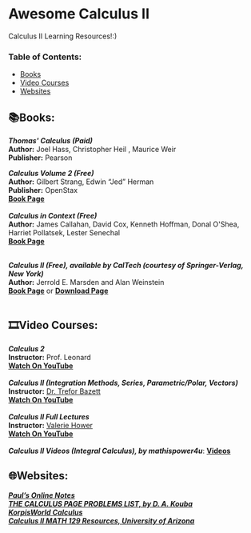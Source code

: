 # Awesome Calculus II
Calculus II Learning Resources!:)

### **Table of Contents:**
* [Books](#booksbooks)
* [Video Courses](#film_stripvideo-courses)
* [Websites](#globe_with_meridianswebsites)


## :books:Books:

***Thomas' Calculus (Paid)*** <br />
**Author:** Joel Hass, Christopher Heil , Maurice Weir <br />
**Publisher:** Pearson <br />

***Calculus Volume 2 (Free)*** <br />
**Author:** Gilbert Strang, Edwin “Jed” Herman <br />
**Publisher:** OpenStax <br />
[**Book Page**](https://openstax.org/details/books/calculus-volume-2) <br />
<br />
***Calculus in Context (Free)*** <br />
**Author:** James Callahan, David Cox, Kenneth Hoffman, Donal O'Shea, Harriet Pollatsek, Lester Senechal <br />
[**Book Page**](http://www.science.smith.edu/~callahan/intromine.html) <br />
 <br />
 
 ***Calculus II (Free), available by CalTech (courtesy of Springer-Verlag, New York)*** <br />
 **Author:** Jerrold E. Marsden and Alan Weinstein <br />
 [**Book Page**](http://www.cds.caltech.edu/~marsden/volume/Calculus/) or [**Download Page**](https://authors.library.caltech.edu/25036/) <br />
 <br />
## :film_strip:Video Courses: 

***Calculus 2*** <br />
**Instructor:** Prof. Leonard <br />
[**Watch On YouTube**](https://youtube.com/playlist?list=PLDesaqWTN6EQ2J4vgsN1HyBeRADEh4Cw-) <br />
<br />
***Calculus II (Integration Methods, Series, Parametric/Polar, Vectors)*** <br />
**Instructor:** [Dr. Trefor Bazett](https://www.uvic.ca/science/math-statistics/people/home/faculty/bazett_trefor.php) <br />
[**Watch On YouTube**](https://youtube.com/playlist?list=PLHXZ9OQGMqxc4ySKTIW19TLrT91Ik9M4n) <br />
 <br />
 ***Calculus II Full Lectures*** <br />
 **Instructor:** [Valerie Hower](https://cos.northeastern.edu/people/valerie-hower/) <br />
 [**Watch On YouTube**](https://youtube.com/playlist?list=PLpcwHaLYiaEWLlLEdH2gpK2J7gTAXzB5N)<br />
 <br />
 ***Calculus II Videos (Integral Calculus), by mathispower4u***: [**Videos**](https://mathispower4u.com/calc-ii.php) <br />
 
## :globe_with_meridians:Websites:


[***Paul’s Online Notes***](https://tutorial.math.lamar.edu/) <br />
[***THE CALCULUS PAGE PROBLEMS LIST, by D. A. Kouba***](https://www.math.ucdavis.edu/~kouba/ProblemsList.html) <br />
[***KorpisWorld Calculus***](https://www.korpisworld.com/Mathematics/Calculus%20Maximus/Calculus%20Maximus%20Splash.htm) <br />
[***Calculus II MATH 129 Resources, University of Arizona***](https://calculus.math.arizona.edu/math129) <br />
